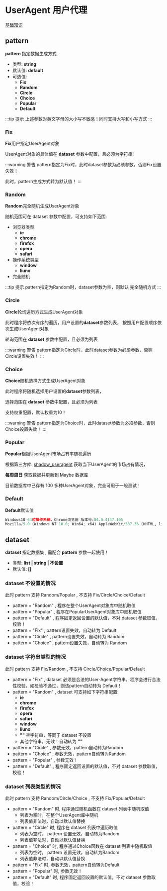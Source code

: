 # UserAgent 用户代理

[基础知识](/api/instance/UserAgent/BaseInfo.md)

## pattern
<b class="grey-bg"> pattern </b>  指定数据生成方式

* 类型: <b class="grey-bg pink-color"> string </b>
* 默认值: <b class="grey-bg pink-color"> default </b>
* 可选值:
  * <b class="vue-color grey-bg"> Fix </b>
  * <b class="vue-color grey-bg"> Random </b>
  * <b class="vue-color grey-bg"> Circle </b>
  * <b class="vue-color grey-bg"> Choice </b>
  * <b class="vue-color grey-bg"> Popular </b>
  * <b class="vue-color grey-bg"> Default </b>

:::tip 提示
上述参数对英文字母的大小写不敏感！同时支持大写和小写方式
:::

### Fix

<b class="grey-bg">Fix</b>用户指定UserAgent对象

UserAgent对象的具体值在 <b class="grey-bg">dataset</b> 参数中配置，且必须为字符串!

:::warning 警告
pattern指定为Fix时，此时dataset参数为必须参数，否则Fix设置失效！

此时，pattern生成方式转为默认值！
:::

### Random

<b class="grey-bg">Random</b>完全随机生成UserAgent对象

随机范围可在 dataset 参数中配置，可支持如下范围:

* 浏览器类型
  * <b class="vue-color grey-bg"> ie </b>
  * <b class="vue-color grey-bg"> chrome </b>
  * <b class="vue-color grey-bg"> firefox </b>
  * <b class="vue-color grey-bg"> opera </b>
  * <b class="vue-color grey-bg"> safari </b>
* 操作系统类型
  * <b class="vue-color grey-bg"> window </b>
  * <b class="vue-color grey-bg"> liunx </b>
* 完全随机

:::tip 提示
pattern指定为Random时，dataset参数为空，则默认 完全随机方式
:::

### Circle

<b class="grey-bg">Circle</b>轮询遍历方式生成UserAgent对象

此时程序将依次有序的遍历，用户设置的<b class="grey-bg">dataset</b>参数列表，
按照<span class="vue-color">用户配置顺序依次生成</span>UserAgent对象

轮询范围在 <b class="grey-bg">dataset</b> 参数中配置，且必须为列表

:::warning 警告
pattern指定为Circle时，此时dataset参数为必须参数，否则Circle设置失效！
:::

### Choice

<b class="grey-bg">Choice</b>随机选择方式生成UserAgent对象

此时程序将随机选择用户设置的<b class="grey-bg">dataset</b>参数列表，

选择范围在 <b class="grey-bg">dataset</b> 参数中配置，且必须为列表

支持权重配置，默认权重为10！

:::warning 警告
pattern指定为Choice时，此时dataset参数为必须参数，否则Choice设置失效！
:::

### Popular

<b class="grey-bg">Popular</b>根据UserAgent市场占有率随机遍历

根据第三方库: [shadow_useragent](https://github.com/lobstrio/shadow-useragent) 获取当下UserAgent的市场占有情况，

<b class="grey-bg">每周周日</b> 获取数据并更新到 Maybe 数据库

目前数据库中已存有 100 多种UserAgent对象，完全可用于一般测试！

### Default

<b class="grey-bg">Default</b>默认值

```python
Windows10 64位操作系统，Chrome浏览器 版本号:84.0.4147.105
Mozilla/5.0 (Windows NT 10.0; Win64; x64) AppleWebKit/537.36 (KHTML, like Gecko) Chrome/84.0.4147.105 Safari/537.36
```

## dataset
<b class="grey-bg"> dataset </b>  指定数据集 , 需配合<b class="grey-bg"> pattern </b>参数一起使用！

* 类型: <b class="grey-bg pink-color"> list | string | 不设置 </b>
* 默认值: <b class="grey-bg pink-color"> [] </b>

### dataset 不设置的情况

此时<span class="grey-bg"> pattern </span>支持 <span class="vue-color"> Random/Popular </span> , 不支持<span class="pink-color"> Fix/Circle/Choice/Default </span>
  * <span class="grey-bg"> pattern = "Random" </span>, 程序在整个UserAgent对象库中随机取值
  * <span class="grey-bg"> pattern = "Popular" </span>, 程序在PopularUserAgent对象库中随机取值
  * <span class="grey-bg"> pattern = "Default" </span>, 程序固定返回设置的默认值，不对<span class="grey-bg"> dataset </span>参数取值，校验！
  * <span class="grey-bg"> pattern = "Fix" </span>, pattern设置失效，自动转为  <span class="vue-color">Default</span>
  * <span class="grey-bg"> pattern = "Circle" </span>, pattern设置失效，自动转为  <span class="vue-color">Random</span>
  * <span class="grey-bg"> pattern = "Choice" </span>, pattern设置失效，自动转为  <span class="vue-color">Random</span>

### dataset 字符串类型的情况

此时<span class="grey-bg"> pattern </span>支持 <span class="vue-color"> Fix/Random </span> , 不支持<span class="pink-color"> Circle/Choice/Popular/Default </span>

* <span class="grey-bg"> pattern = "Fix" </span>, <span class="grey-bg"> dataset </span> 必须是合法的User-Agent字符串，程序会进行合法性校验，如检验不通过，则该pattern自动转为<span class="vue-color">  Default</span>！
* <span class="grey-bg"> pattern = "Random" </span>, <span class="grey-bg"> dataset </span> 可支持如下字符串配置:
  * <b class="vue-color grey-bg"> ie </b>
  * <b class="vue-color grey-bg"> chrome </b>
  * <b class="vue-color grey-bg"> firefox </b>
  * <b class="vue-color grey-bg"> opera </b>
  * <b class="vue-color grey-bg"> safari </b>
  * <b class="vue-color grey-bg"> window </b>
  * <b class="vue-color grey-bg"> liunx </b>
  * <b class="vue-color grey-bg"> "" </b>  空字符串，等同于<span class="grey-bg"> dataset </span> 不设置
  * 其他字符串，无效！自动转为 <b class="vue-color grey-bg"> "" </b>
* <span class="grey-bg"> pattern = "Circle" </span>, 参数无效，<span class="grey-bg">pattern</span>自动转为<span class="vue-color">Random</span>
* <span class="grey-bg"> pattern = "Choice" </span>, 参数无效，<span class="grey-bg">pattern</span>自动转为<span class="vue-color">Random</span>
* <span class="grey-bg"> pattern = "Popular" </span>, 参数无效！
* <span class="grey-bg"> pattern = "Default" </span>, 程序固定返回设置的默认值，不对<span class="grey-bg"> dataset </span>参数取值，校验！

### dataset 列表类型的情况

此时<span class="grey-bg"> pattern </span>支持 <span class="vue-color"> Random/Circle/Choice </span> , 不支持<span class="pink-color"> Fix/Popular/Default </span>

* <span class="grey-bg"> pattern = "Random" </span>时, 程序通过随机函数在<span class="grey-bg"> dataset </span>列表中随机取值
  * 列表为空时，在整个UserAgent库中随机
  * 列表值非法时，自动以默认值替换
* <span class="grey-bg"> pattern = "Circle" </span>时, 程序在<span class="grey-bg"> dataset </span>列表中遍历取值
  * 列表为空时，<span class="grey-bg"> pattern </span>设置无效，自动转为<span class="vue-color">Random</span>
  * 列表值非法时，自动以默认值替换
* <span class="grey-bg"> pattern = "Choice" </span>时, 程序通过Choice函数在<span class="grey-bg"> dataset </span>列表中随机取值
  * 列表为空时，<span class="grey-bg"> pattern </span>设置无效，自动转为<span class="vue-color">Random</span>
  * 列表值非法时，自动以默认值替换
* <span class="grey-bg"> pattern = "Fix" </span>时, 参数无效，<span class="grey-bg">pattern</span>自动转为<span class="vue-color">Default</span>
* <span class="grey-bg"> pattern = "Popular" </span>时, 参数无效！
* <span class="grey-bg"> pattern = "Default" </span>时, 程序固定返回设置的默认值，不对<span class="grey-bg"> dataset </span>参数取值，校验！
